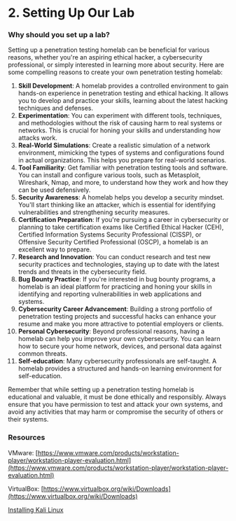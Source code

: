 # 2. Setting Up Our Lab

### Why should you set up a lab?

Setting up a penetration testing homelab can be beneficial for various reasons, whether you're an aspiring ethical hacker, a cybersecurity professional, or simply interested in learning more about security. Here are some compelling reasons to create your own penetration testing homelab:

1. **Skill Development**: A homelab provides a controlled environment to gain hands-on experience in penetration testing and ethical hacking. It allows you to develop and practice your skills, learning about the latest hacking techniques and defenses.
2. **Experimentation**: You can experiment with different tools, techniques, and methodologies without the risk of causing harm to real systems or networks. This is crucial for honing your skills and understanding how attacks work.
3. **Real-World Simulations**: Create a realistic simulation of a network environment, mimicking the types of systems and configurations found in actual organizations. This helps you prepare for real-world scenarios.
4. **Tool Familiarity**: Get familiar with penetration testing tools and software. You can install and configure various tools, such as Metasploit, Wireshark, Nmap, and more, to understand how they work and how they can be used defensively.
5. **Security Awareness**: A homelab helps you develop a security mindset. You'll start thinking like an attacker, which is essential for identifying vulnerabilities and strengthening security measures.
6. **Certification Preparation**: If you're pursuing a career in cybersecurity or planning to take certification exams like Certified Ethical Hacker (CEH), Certified Information Systems Security Professional (CISSP), or Offensive Security Certified Professional (OSCP), a homelab is an excellent way to prepare.
7. **Research and Innovation**: You can conduct research and test new security practices and technologies, staying up to date with the latest trends and threats in the cybersecurity field.
8. **Bug Bounty Practice**: If you're interested in bug bounty programs, a homelab is an ideal platform for practicing and honing your skills in identifying and reporting vulnerabilities in web applications and systems.
9. **Cybersecurity Career Advancement**: Building a strong portfolio of penetration testing projects and successful hacks can enhance your resume and make you more attractive to potential employers or clients.
10. **Personal Cybersecurity**: Beyond professional reasons, having a homelab can help you improve your own cybersecurity. You can learn how to secure your home network, devices, and personal data against common threats.
11. **Self-education**: Many cybersecurity professionals are self-taught. A homelab provides a structured and hands-on learning environment for self-education.

Remember that while setting up a penetration testing homelab is educational and valuable, it must be done ethically and responsibly. Always ensure that you have permission to test and attack your own systems, and avoid any activities that may harm or compromise the security of others or their systems.

### Resources

VMware: [https://www.vmware.com/products/workstation-player/workstation-player-evaluation.html](https://www.vmware.com/products/workstation-player/workstation-player-evaluation.html)

VirtualBox: [https://www.virtualbox.org/wiki/Downloads](https://www.virtualbox.org/wiki/Downloads)

[Installing Kali Linux](2%20Setting%20Up%20Our%20Lab%203cbb14ff0ffa4171baf853d522d80b56/Installing%20Kali%20Linux%.md)